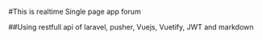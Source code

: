 #This is realtime Single page app forum

##Using restfull api of laravel, pusher, Vuejs, Vuetify, JWT and markdown
